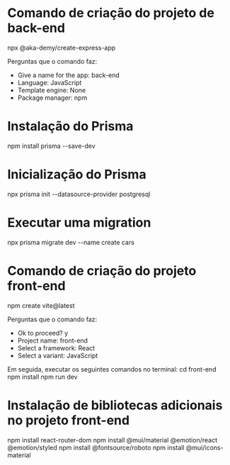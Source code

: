  # Comando de criação do projeto de back-end
 npx @aka-demy/create-express-app

 Perguntas que o comando faz:
 * Give a name for the app: back-end
 * Language: JavaScript
 * Template engine: None
 * Package manager: npm 

# Instalação do Prisma
npm install prisma --save-dev

# Inicialização do Prisma
npx prisma init --datasource-provider postgresql

# Executar uma migration
npx prisma migrate dev --name create cars

# Comando de criação do projeto front-end
npm create vite@latest

Perguntas que o comando faz:
* Ok to proceed? y
* Project name: front-end
* Select a framework: React
* Select a variant: JavaScript 

Em seguida, executar os seguintes comandos no terminal:
cd front-end
npm install
npm run dev

# Instalação de bibliotecas adicionais no projeto front-end
npm install react-router-dom
npm install @mui/material @emotion/react @emotion/styled
npm install @fontsource/roboto
npm install @mui/icons-material